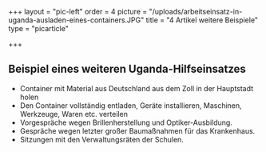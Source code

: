 +++
layout = "pic-left"
order = 4
picture = "/uploads/arbeitseinsatz-in-uganda-ausladen-eines-containers.JPG"
title = "4 Artikel weitere Beispiele"
type = "picarticle"

+++
## Beispiel eines weiteren Uganda-Hilfseinsatzes

* Container mit Material aus Deutschland aus dem Zoll in der Hauptstadt holen
* Den Container vollständig entladen, Geräte installieren, Maschinen, Werkzeuge, Waren etc. verteilen
* Vorgespräche wegen Brillenherstellung und Optiker-Ausbildung.
* Gespräche wegen letzter großer Baumaßnahmen für das Krankenhaus.
* Sitzungen mit den Verwaltungsräten der Schulen.